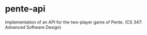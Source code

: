 # pente-api
Implementation of an API for the two-player game of Pente. (CS 347: Advanced Software Design)
